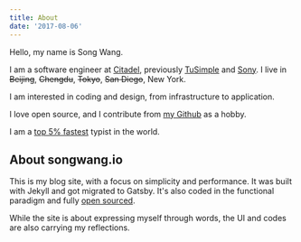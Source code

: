 ```yaml
---
title: About
date: '2017-08-06'
---
```


Hello, my name is Song Wang.

I am a software engineer at [Citadel](https://www.citadel.com/), previously [TuSimple](http://www.tusimple.com/) and [Sony](https://www.sony.com/). I live in ~~Beijing~~, ~~Chengdu~~, ~~Tokyo~~, ~~San Diego~~, New York.

I am interested in coding and design, from infrastructure to application.

I love open source, and I contribute from [my Github](https://github.com/wangsongiam/) as a hobby.

I am a [top 5% fastest](https://www.keyhero.com/profile/user67157/) typist in the world.

## About songwang.io

This is my blog site, with a focus on simplicity and performance. It was built with Jekyll and got migrated to Gatsby. It's also coded in the functional paradigm and fully [open sourced](https://github.com/wangsongiam/songwang.io).

While the site is about expressing myself through words, the UI and codes are also carrying my reflections.
